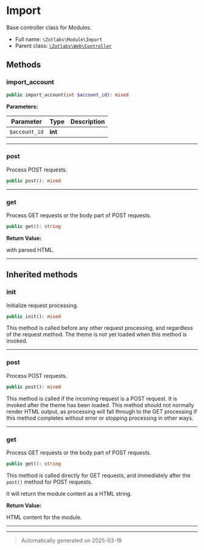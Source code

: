 
# Import

Base controller class for Modules.



* Full name: `\Zotlabs\Module\Import`
* Parent class: [`\Zotlabs\Web\Controller`](../Web/Controller.md)




## Methods


### import_account



```php
public import_account(int $account_id): mixed
```








**Parameters:**

| Parameter | Type | Description |
|-----------|------|-------------|
| `$account_id` | **int** |  |





***

### post

Process POST requests.

```php
public post(): mixed
```












***

### get

Process GET requests or the body part of POST requests.

```php
public get(): string
```









**Return Value:**

with parsed HTML.




***


## Inherited methods


### init

Initialize request processing.

```php
public init(): mixed
```

This method is called before any other request processing, and
regardless of the request method. The theme is not yet loaded when
this method is invoked.










***

### post

Process POST requests.

```php
public post(): mixed
```

This method is called if the incoming request is a POST request. It is
invoked after the theme has been loaded. This method should not normally
render HTML output, as processing will fall through to the GET processing
if this method completes without error or stopping processing in other
ways.










***

### get

Process GET requests or the body part of POST requests.

```php
public get(): string
```

This method is called directly for GET requests, and immediately after the
`post()` method for POST requests.

It will return the module content as a HTML string.







**Return Value:**

HTML content for the module.




***


***
> Automatically generated on 2025-03-19
